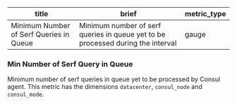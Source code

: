 title | brief | metric_type
------|-------|------------
Minimum Number of Serf Queries in Queue| Minimum number of serf queries in queue yet to be processed during the interval| gauge

### Min Number of Serf Query in Queue
Minimum number of serf queries in queue yet to be processed by Consul agent. This metric has the dimensions `datacenter`, `consul_node` and `consul_mode`.